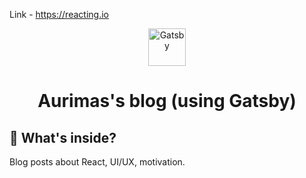 Link - https://reacting.io

<p align="center">
  <a href="https://www.gatsbyjs.org">
    <img alt="Gatsby" src="https://www.gatsbyjs.org/monogram.svg" width="60" />
  </a>
</p>
<h1 align="center">
  Aurimas's blog (using Gatsby)
</h1>

## 🧐 What's inside?

Blog posts about React, UI/UX, motivation.
